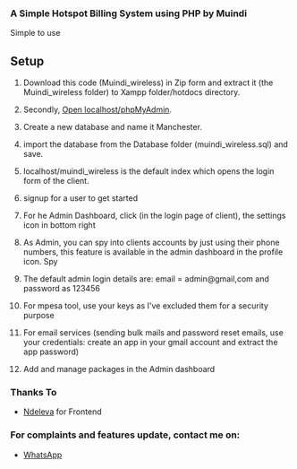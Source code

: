 ### A Simple Hotspot Billing System using PHP by Muindi

Simple to use

## Setup
1. Download this code (Muindi_wireless) in Zip form and extract it (the Muindi_wireless folder) to Xampp folder/hotdocs directory.

2. Secondly, [Open localhost/phpMyAdmin](http://localhost/phpMyAdmin).

3. Create a new database and name it Manchester.

4. import the database from the Database folder (muindi_wireless.sql) and save.

5. localhost/muindi_wireless is the default index which opens the login form of the client.

6. signup for a user to get started

7. For he Admin Dashboard, click (in the login page of client), the settings icon in bottom right

8. As Admin, you can spy into clients accounts by just using their phone numbers, this feature is available in the admin dashboard in the profile icon. Spy

9. The default admin login details are: email = admin@gmail,com and password as 123456

10. For mpesa tool, use your keys as I've excluded them for a security purpose

11. For email services (sending bulk mails and password reset emails, use your credentials: create an app in your gmail account and extract the app password)

12. Add and manage packages in the Admin dashboard

### Thanks To

- [Ndeleva](https://wa.me/254746193590) for Frontend

### For complaints and features update, contact me on:

- [WhatsApp](https://wa.me/254115783375)
